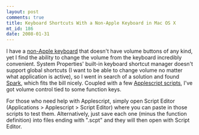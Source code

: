 ```yaml
--- 
layout: post
comments: true
title: Keyboard Shortcuts With a Non-Apple Keyboard in Mac OS X
mt_id: 186
date: 2008-01-31
---
```

I have a [non-Apple keyboard](http://www.keyovation.com/c-2-ergonomic-keyboards.aspx) that doesn't have volume buttons of any kind, yet I find the ability to change the volume from the keyboard incredibly convenient.  System Properties' built-in keyboard shortcut manager doesn't support global shortcuts (I want to be able to change volume no matter what application is active), so I went in search of a solution and found [Spark](http://www.shadowlab.org/Software/spark.php), which fits the bill nicely.  Coupled with a few [Applescript scripts](http://bbs.applescript.net/viewtopic.php?pid=72265), I've got volume control tied to some function keys.

For those who need help with Applescript, simply open Script Editor (Applications > Applescript > Script Editor) where you can paste in those scripts to test them.  Alternatively, just save each one (minus the function definition) into files ending with ".scpt" and they will then open with Script Editor.
